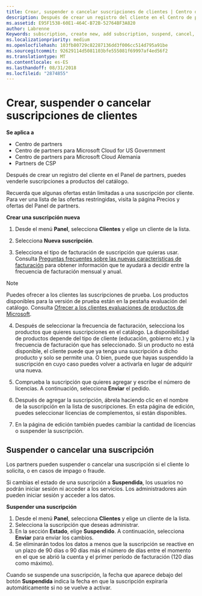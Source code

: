 ```yaml
---
title: Crear, suspender o cancelar suscripciones de clientes | Centro de partners
description: Después de crear un registro del cliente en el Centro de partners, puedes venderle suscripciones a los productos del catálogo.
ms.assetid: E95F1538-60E1-464C-B72B-52764BF3A820
author: Labrenne
Keywords: subscription, create new, add subscription, suspend, cancel,
ms.localizationpriority: medium
ms.openlocfilehash: 103fb80729c82287136dd3f006cc514d795a91be
ms.sourcegitcommit: 92629114d5081103bfe555081f69997af4ed56f2
ms.translationtype: MT
ms.contentlocale: es-ES
ms.lasthandoff: 08/31/2018
ms.locfileid: "2874855"
---
```

# <a name="create-suspend-or-cancel-customer-subscriptions"></a>Crear, suspender o cancelar suscripciones de clientes

**Se aplica a**

-  Centro de partners
-  Centro de partners para Microsoft Cloud for US Government
-  Centro de partners para Microsoft Cloud Alemania
-  Partners de CSP

Después de crear un registro del cliente en el Panel de partners, puedes venderle suscripciones a productos del catálogo.

Recuerda que algunas ofertas están limitadas a una suscripción por cliente. Para ver una lista de las ofertas restringidas, visita la página Precios y ofertas del Panel de partners. 


**Crear una suscripción nueva**

1.  Desde el menú **Panel**, selecciona **Clientes** y elige un cliente de la lista.

2.  Selecciona **Nueva suscripción**.

3.  Selecciona el tipo de facturación de suscripción que quieras usar.  Consulta [Preguntas frecuentes sobre las nuevas características de facturación](faq-about-new-billing-features.md) para obtener información que te ayudará a decidir entre la frecuencia de facturación mensual y anual.
 
 >[!Note]
 >Puedes ofrecer a los clientes las suscripciones de prueba. Los productos disponibles para la versión de prueba están en la pestaña evaluación del catálogo. Consulta [Ofrecer a los clientes evaluaciones de productos de Microsoft](offer-your-customers-trials-of-microsoft-products.md).

 
4. Después de seleccionar la frecuencia de facturación, selecciona los productos que quieres suscripciones en el catálogo. La disponibilidad de productos depende del tipo de cliente (educación, gobierno etc.) y la frecuencia de facturación que has seleccionado. Si un producto no está disponible, el cliente puede que ya tenga una suscripción a dicho producto y solo se permite una. O bien, puede que hayas suspendido la suscripción en cuyo caso puedes volver a activarla en lugar de adquirir una nueva.

5. Comprueba la suscripción que quieres agregar y escribe el número de licencias. A continuación, selecciona **Enviar** el pedido.

6.  Después de agregar la suscripción, ábrela haciendo clic en el nombre de la suscripción en la lista de suscripciones. En esta página de edición, puedes seleccionar licencias de complementos, si están disponibles.

7.  En la página de edición también puedes cambiar la cantidad de licencias o suspender la suscripción.

## <a name="suspend-or-cancel-a-subscription"></a>Suspender o cancelar una suscripción

Los partners pueden suspender o cancelar una suscripción si el cliente lo solicita, o en casos de impago o fraude.

Si cambias el estado de una suscripción a **Suspendida**, los usuarios no podrán iniciar sesión ni acceder a los servicios. Los administradores aún pueden iniciar sesión y acceder a los datos.

**Suspender una suscripción**

1.  Desde el menú **Panel**, selecciona **Clientes** y elige un cliente de la lista.
2.  Selecciona la suscripción que deseas administrar.
3.  En la sección **Estado**, elige **Suspendido**. A continuación, selecciona **Enviar** para enviar los cambios.
4.  Se eliminarán todos los datos a menos que la suscripción se reactive en un plazo de 90 días o 90 días más el número de días entre el momento en el que se abrió la cuenta y el primer período de facturación (120 días como máximo).

Cuando se suspende una suscripción, la fecha que aparece debajo del botón **Suspendida** indica la fecha en que la suscripción expiraría automáticamente si no se vuelve a activar. 




 



